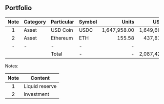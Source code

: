 ## Portfolio

|Note|Category|Particular|Symbol|Units|USD ($)|Percentage|
|:--:|--------|----------|------|----:|------:|---------:|
| 1    | Asset     | USD Coin   | USDC   | 1,647,958.00 | 1,649,605.96 | 79.03%     |
| 2    | Asset     | Ethereum   | ETH    | 155.58       | 437,814.65   | 20.97%     |
|  -   |     -     | -          | -      | -            | -            | -          |
|      |           | Total      | -      | -            | 2,087,420.61 | 100%       |




Notes:

|Note|Content|
|:-:|-|
|1|Liquid reserve|
|2|Investment|
